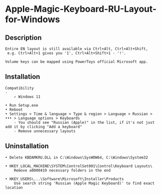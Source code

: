 # Apple-Magic-Keyboard-RU-Layout-for-Windows

Description
-
	Entire EN layout is still available via Ctrl+Alt, Ctrl+Alt+Shift,
	 e.g. Ctrl+Alt+1 gives you '1', Ctrl+Alt+Shift+1 - '!'.

	Volume keys can be mapped using PowerToys official Microsoft app.


Installation
-
	Compatibility
	-
		✓ Windows 11

	• Run Setup.exe
	• Reboot
	• Settings > Time & language > Type & region > Language > Russian > ••• > Language options > Keyboards
		- You should see "Russian (Apple)" in the list, if it's not just add it by clicking "Add a keyboard"
		- Remove unnecessary layouts


Uninstallation
-
	• Delete KBDAMKRU.DLL in C:\Windows\SysWOW64, C:\Windows\System32

	• HKEY_LOCAL_MACHINE\SYSTEM\ControlSet001\Control\Keyboard Layouts\
		Remove a0000419 necessary folders in the end

	• HKEY_USERS\...\Software\Microsoft\Installer\Products
		Use search string 'Russian (Apple Magic Keyboard)' to find exact location
